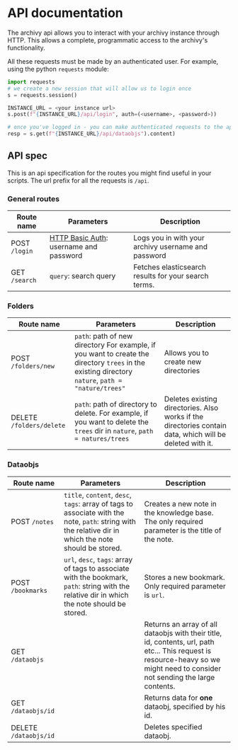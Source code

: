 # API documentation

The archivy api allows you to interact with your archivy instance through HTTP. This allows a complete, programmatic access to the archivy's functionality.

All these requests must be made by an authenticated user. For example, using the python `requests` module:

```python
import requests
# we create a new session that will allow us to login once
s = requests.session()

INSTANCE_URL = <your instance url>
s.post(f"{INSTANCE_URL}/api/login", auth=(<username>, <password>))

# once you've logged in - you can make authenticated requests to the api, like:
resp = s.get(f"{INSTANCE_URL}/api/dataobjs").content)
```

## API spec

This is an api specification for the routes you might find useful in your scripts. The url prefix for all the requests is `/api`.

### General routes

| Route name    | Parameters                                                                                          | Description                                          |
| ------------- | --------------------------------------------------------------------------------------------------- | ---------------------------------------------------- |
| POST `/login` | [HTTP Basic Auth](https://en.wikipedia.org/wiki/Basic_access_authentication): username and password | Logs you in with your archivy username and password  |
| GET `/search` | `query`: search query                                                                               | Fetches elasticsearch results for your search terms. |

### Folders

| Route name               | Parameters                                                                                                                                         | Description                                                                                              |
| ------------------------ | -------------------------------------------------------------------------------------------------------------------------------------------------- | -------------------------------------------------------------------------------------------------------- |
| POST `/folders/new`      | `path`: path of new directory For example, if you want to create the directory `trees` in the existing directory `nature`, `path = "nature/trees"` | Allows you to create new directories                                                                     |
| DELETE `/folders/delete` | `path`: path of directory to delete. For example, if you want to delete the `trees` dir in `nature`, `path = natures/trees`                        | Deletes existing directories. Also works if the directories contain data, which will be deleted with it. |

### Dataobjs

| Route name            | Parameters                                                                                                                                             | Description                                                                                                                                                                   |
| --------------------- | ------------------------------------------------------------------------------------------------------------------------------------------------------ | ----------------------------------------------------------------------------------------------------------------------------------------------------------------------------- |
| POST `/notes`         | `title`, `content`, `desc`, `tags`: array of tags to associate with the note, `path`: string with the relative dir in which the note should be stored. | Creates a new note in the knowledge base. The only required parameter is the title of the note.                                                                               |
| POST `/bookmarks`     | `url`, `desc`, `tags`: array of tags to associate with the bookmark, `path`: string with the relative dir in which the note should be stored.          | Stores a new bookmark. Only required parameter is `url`.                                                                                                                      |
| GET `/dataobjs`       |                                                                                                                                                        | Returns an array of all dataobjs with their title, id, contents, url, path etc... This request is resource-heavy so we might need to consider not sending the large contents. |
| GET `/dataobjs/id`    |                                                                                                                                                        | Returns data for **one** dataobj, specified by his id.                                                                                                                        |
| DELETE `/dataobjs/id` |                                                                                                                                                        | Deletes specified dataobj.                                                                                                                                                    |

